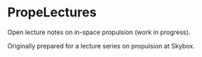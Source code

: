# PropeLectures
Open lecture notes on in-space propulsion (work in progress).

Originally prepared for a lecture series on propulsion at Skybox.
